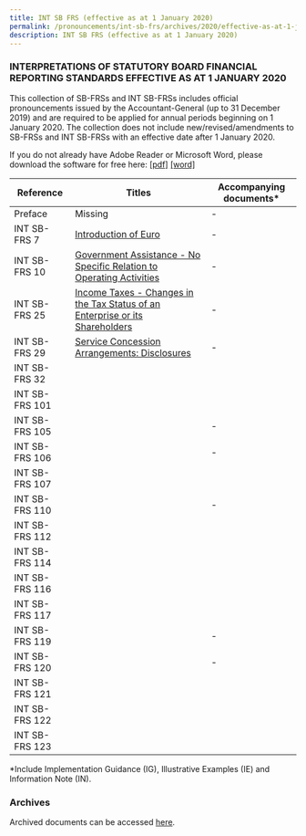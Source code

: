 ```yaml
---
title: INT SB FRS (effective as at 1 January 2020)
permalink: /pronouncements/int-sb-frs/archives/2020/effective-as-at-1-january-2020/
description: INT SB FRS (effective as at 1 January 2020)
---
```

### INTERPRETATIONS OF STATUTORY BOARD FINANCIAL REPORTING STANDARDS EFFECTIVE AS AT 1 JANUARY 2020

This collection of SB-FRSs and INT SB-FRSs includes official pronouncements issued by the Accountant-General (up to 31 December 2019) and are required to be applied for annual periods beginning on 1 January 2020. The collection does not include new/revised/amendments to SB-FRSs and INT SB-FRSs with an effective date after 1 January 2020.

If you do not already have Adobe Reader or Microsoft Word, please download the software for free here: [\[pdf\]](http://www.adobe.com/products/acrobat/readstep2.html) [\[word\]](http://www.microsoft.com/downloads/details.aspx?FamilyID=95e24c87-8732-48d5-8689-ab826e7b8fdf&DisplayLang=en)

| Reference | Titles | Accompanying documents\* |
| -------- | -------- | -------- |
| Preface | Missing | - |
| INT SB-FRS 7 | [Introduction of Euro](/files/Docs/Default%20Source/Int%20Sb%20Frs/Effective%20As%20At%201%20January%202020/int_sb-frs_7_(2020).pdf) | - |
| INT SB-FRS 10 | [Government Assistance - No Specific Relation to Operating Activities](/files/Docs/Default%20Source/Int%20Sb%20Frs/Effective%20As%20At%201%20January%202020/int_sb-frs_10_(2020).pdf) | - |
| INT SB-FRS 25 | [Income Taxes - Changes in the Tax Status of an Enterprise or its Shareholders](/files/Docs/Default%20Source/Int%20Sb%20Frs/Effective%20As%20At%201%20January%202020/int_sb-frs_25_(2020).pdf) | - |
| INT SB-FRS 29 | [Service Concession Arrangements: Disclosures](/files/Docs/Default%20Source/Int%20Sb%20Frs/Effective%20As%20At%201%20January%202020/int_sb-frs_29_(2020).pdf) | - |
| INT SB-FRS 32 |  |  |
| INT SB-FRS 101 |  |  |
| INT SB-FRS 105 |  | - |
| INT SB-FRS 106 |  | - |
| INT SB-FRS 107 |  |  |
| INT SB-FRS 110 |  | - |
| INT SB-FRS 112 |  |  |
| INT SB-FRS 114 |  |  |
| INT SB-FRS 116 |  |  |
| INT SB-FRS 117 |  |  |
| INT SB-FRS 119 |  | - |
| INT SB-FRS 120 |  | - |
| INT SB-FRS 121 |  |  |
| INT SB-FRS 122 |  |  |
| INT SB-FRS 123 |  |  |

\*Include Implementation Guidance (IG), Illustrative Examples (IE) and Information Note (IN).

### Archives 

Archived documents can be accessed [here](/pronouncements/interpretations-of-sb-frs/archives/).